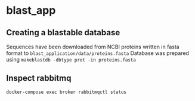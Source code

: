 # blast_app

## Creating a blastable database

Sequences have been downloaded from NCBI proteins written in fasta format to ```blast_application/data/proteins.fasta```
Database was prepared using ```makeblastdb -dbtype prot -in proteins.fasta```

## Inspect rabbitmq

```docker-compose exec broker rabbitmqctl status```